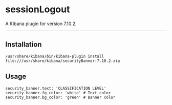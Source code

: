 # sessionLogout

A Kibana plugin for version 7.10.2.

---

## Installation

```
/usr/share/kibana/bin/kibana-plugin install file:///usr/share/kibana/securityBanner-7.10.2.zip
```

## Usage

```
security_banner.text: 'CLASSIFICATION LEVEL'
security_banner.fg_color: 'white' # Text color
security_banner.bg_color: 'green' # Banner color
```

